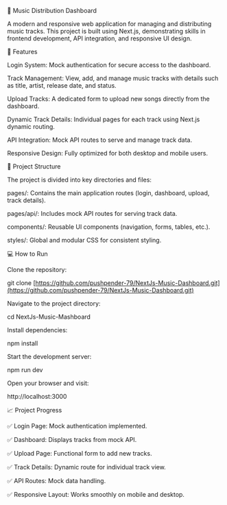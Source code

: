 🎵 Music Distribution Dashboard

A modern and responsive web application for managing and distributing music tracks. This project is built using Next.js, demonstrating skills in frontend development, API integration, and responsive UI design.

🚀 Features

Login System: Mock authentication for secure access to the dashboard.

Track Management: View, add, and manage music tracks with details such as title, artist, release date, and status.

Upload Tracks: A dedicated form to upload new songs directly from the dashboard.

Dynamic Track Details: Individual pages for each track using Next.js dynamic routing.

API Integration: Mock API routes to serve and manage track data.

Responsive Design: Fully optimized for both desktop and mobile users.

📁 Project Structure

The project is divided into key directories and files:

pages/: Contains the main application routes (login, dashboard, upload, track details).

pages/api/: Includes mock API routes for serving track data.

components/: Reusable UI components (navigation, forms, tables, etc.).

styles/: Global and modular CSS for consistent styling.

💻 How to Run

Clone the repository:

git clone [https://github.com/pushpender-79/NextJs-Music-Dashboard.git](https://github.com/pushpender-79/NextJs-Music-Dashboard.git)


Navigate to the project directory:

cd NextJs-Music-Mashboard


Install dependencies:

npm install


Start the development server:

npm run dev


Open your browser and visit:

http://localhost:3000

📈 Project Progress

✅ Login Page: Mock authentication implemented.

✅ Dashboard: Displays tracks from mock API.

✅ Upload Page: Functional form to add new tracks.

✅ Track Details: Dynamic route for individual track view.

✅ API Routes: Mock data handling.

✅ Responsive Layout: Works smoothly on mobile and desktop.

